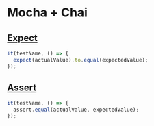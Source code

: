 # Mocha + Chai

## [Expect](https://www.chaijs.com/api/bdd/)
```js
it(testName, () => {
  expect(actualValue).to.equal(expectedValue);
});
```

## [Assert](https://nodejs.org/docs/latest-v19.x/api/assert.html)
```js
it(testName, () => {
  assert.equal(actualValue, expectedValue);
});
```
